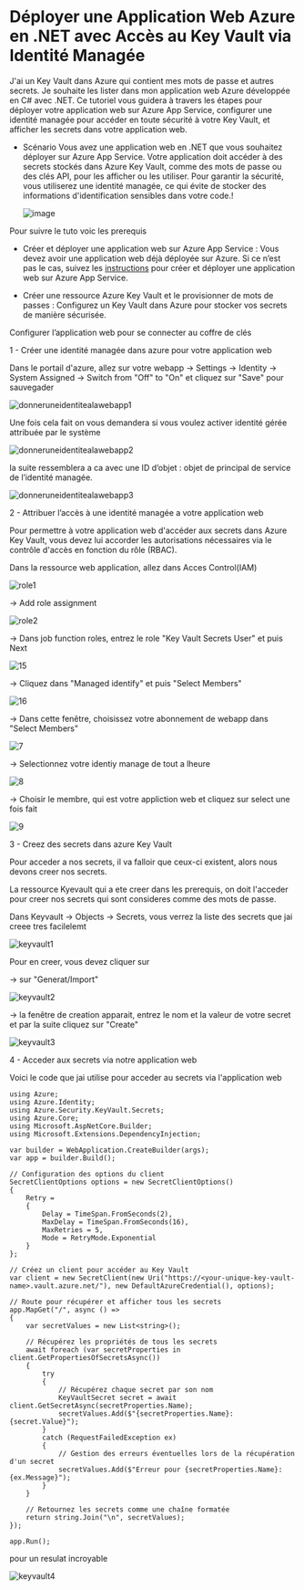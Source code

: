 Déployer une Application Web Azure en .NET avec Accès au Key Vault via Identité Managée
=======================================================================================

J'ai un Key Vault dans Azure qui contient mes mots de passe et autres secrets. Je souhaite les lister dans mon application web Azure développée en C# avec .NET. Ce tutoriel vous guidera à travers les étapes pour déployer votre application web sur Azure App Service, configurer une identité managée pour accéder en toute sécurité à votre Key Vault, et afficher les secrets dans votre application web.

- Scénario
  Vous avez une application web en .NET que vous souhaitez déployer sur Azure App Service. Votre application doit accéder à des secrets stockés dans Azure Key Vault, comme des mots de passe ou des clés API, pour les afficher ou les utiliser. Pour garantir la sécurité, vous utiliserez une identité managée, ce qui évite de stocker des informations d'identification sensibles dans votre code.! 

   ![image](https://github.com/user-attachments/assets/005294fb-092f-43ee-af09-58741797d7a5)

Pour suivre le tuto voic les prerequis

  - Créer et déployer une application web sur Azure App Service : Vous devez avoir une application web déjà déployée sur Azure. Si ce n’est pas le cas, suivez les [instructions](https://learn.microsoft.com/fr-fr/azure/key-vault/general/tutorial-net-create-vault-azure-web-app?tabs=azure-cli#create-a-net-core-app) pour créer et déployer une application web sur Azure App Service.

  - Créer une ressource Azure Key Vault et le provisionner de mots de passes : Configurez un Key Vault dans Azure pour stocker vos secrets de manière sécurisée.

Configurer l’application web pour se connecter au coffre de clés

1 - Créer une identité managée dans azure pour votre application web

  Dans le portail d'azure, allez sur votre webapp -> Settings -> Identity -> System Assigned -> Switch from "Off" to "On"  et cliquez sur "Save" pour sauvegader 

 ![donneruneidentitealawebapp1](https://github.com/user-attachments/assets/0ea2280e-960b-4e09-9d57-96e3cb9fb955)

 Une fois cela fait on vous demandera si vous voulez activer identité gérée attribuée par le système

 ![donneruneidentitealawebapp2](https://github.com/user-attachments/assets/ed957bab-5681-4e78-83c1-5ba343072663)

 la suite ressemblera a ca avec une ID d’objet : objet de principal de service de l’identité managée.

![donneruneidentitealawebapp3](https://github.com/user-attachments/assets/7feec3ec-d8a6-4f3b-b876-71ec3523502f)


2 - Attribuer l’accès à une identité managée a votre application web

  Pour permettre à votre application web d'accéder aux secrets dans Azure Key Vault, vous devez lui accorder les autorisations nécessaires via le contrôle d'accès en fonction du rôle (RBAC).

  Dans la ressource web application, allez dans Acces Control(IAM)  

  ![role1](https://github.com/user-attachments/assets/238b548c-588a-4fc9-8299-106f801e8d8e)

  -> Add role assignment

  ![role2](https://github.com/user-attachments/assets/daa54502-f887-46fd-8415-bc935e2026c3)

  -> Dans job function roles, entrez le role "Key Vault Secrets User" et puis Next

  ![15](https://github.com/user-attachments/assets/a86c0fa5-9a58-435b-93de-d05620fe8c6c)

  -> Cliquez dans "Managed identify" et puis "Select Members"

  ![16](https://github.com/user-attachments/assets/0402581f-ad7c-4d26-b236-4d7a9dfabda3)

  -> Dans cette fenêtre, choisissez votre abonnement de webapp  dans "Select Members"

  ![7](https://github.com/user-attachments/assets/ab76d28e-11e9-496f-ac31-d99924043487)

  -> Selectionnez votre identiy manage de tout a lheure

  ![8](https://github.com/user-attachments/assets/94c44528-f452-4fc1-b920-4031b3929875)

  -> Choisir le membre, qui est votre appliction web et cliquez sur select une fois fait
  
  ![9](https://github.com/user-attachments/assets/0d394662-de95-4779-b0d9-f7917857181a)


3 - Creez des secrets dans azure Key Vault

  Pour acceder a nos secrets, il va falloir que ceux-ci existent, alors nous devons creer nos secrets.

  La ressource Kyevault qui a ete creer dans les prerequis, on doit l'acceder pour creer nos secrets qui sont consideres comme des mots de passe.

  Dans Keyvault -> Objects -> Secrets, vous verrez la liste des secrets que jai creee tres facilelemt

  ![keyvault1](https://github.com/user-attachments/assets/70b41271-6ee5-41cd-92ab-10b873577643)

  Pour en creer, vous devez cliquer sur

  -> sur "Generat/Import"

  ![keyvault2](https://github.com/user-attachments/assets/772c6ad0-201f-4260-a736-39605bff50aa)

  -> la fenêtre de creation apparait, entrez le nom et la valeur de votre secret et par la suite cliquez sur "Create"

  ![keyvault3](https://github.com/user-attachments/assets/28fb5876-4266-47aa-8af0-a284e4c15121)


4 - Acceder aux secrets via notre application web

Voici le code que jai utilise pour acceder au secrets via l'application web

    using Azure;
    using Azure.Identity;
    using Azure.Security.KeyVault.Secrets;
    using Azure.Core;
    using Microsoft.AspNetCore.Builder;
    using Microsoft.Extensions.DependencyInjection;
    
    var builder = WebApplication.CreateBuilder(args);
    var app = builder.Build();
    
    // Configuration des options du client
    SecretClientOptions options = new SecretClientOptions()
    {
        Retry =
        {
            Delay = TimeSpan.FromSeconds(2),
            MaxDelay = TimeSpan.FromSeconds(16),
            MaxRetries = 5,
            Mode = RetryMode.Exponential
        }
    };
    
    // Créez un client pour accéder au Key Vault
    var client = new SecretClient(new Uri("https://<your-unique-key-vault-name>.vault.azure.net/"), new DefaultAzureCredential(), options);
    
    // Route pour récupérer et afficher tous les secrets
    app.MapGet("/", async () =>
    {
        var secretValues = new List<string>();
    
        // Récupérez les propriétés de tous les secrets
        await foreach (var secretProperties in client.GetPropertiesOfSecretsAsync())
        {
            try
            {
                // Récupérez chaque secret par son nom
                KeyVaultSecret secret = await client.GetSecretAsync(secretProperties.Name);
                secretValues.Add($"{secretProperties.Name}: {secret.Value}");
            }
            catch (RequestFailedException ex)
            {
                // Gestion des erreurs éventuelles lors de la récupération d'un secret
                secretValues.Add($"Erreur pour {secretProperties.Name}: {ex.Message}");
            }
        }
    
        // Retournez les secrets comme une chaîne formatée
        return string.Join("\n", secretValues);
    });
    
    app.Run();

pour un resulat incroyable

![keyvault4](https://github.com/user-attachments/assets/5ed145cc-0723-4095-84f5-2a67b73f72d4)







 





